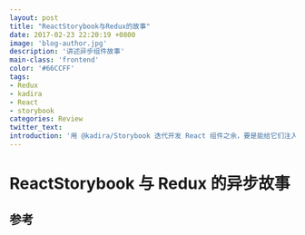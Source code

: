 ```yaml
---
layout: post
title: "ReactStorybook与Redux的故事"
date: 2017-02-23 22:20:19 +0800
image: 'blog-author.jpg'
description: '讲述异步组件故事'
main-class: 'frontend'
color: '#66CCFF'
tags:
- Redux
- kadira
- React
- storybook
categories: Review
twitter_text:
introduction: '用 @kadira/Storybook 迭代开发 React 组件之余，要是能给它们注入来自 Web API 的异步数据就好了'
---
```

# ReactStorybook 与 Redux 的异步故事




## 参考

